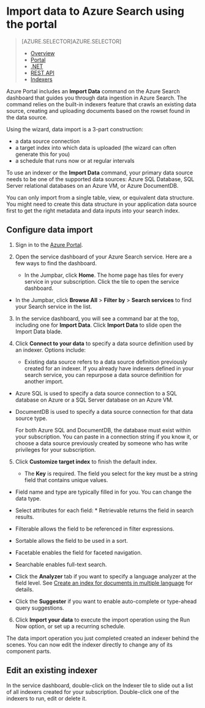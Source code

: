 <properties
    pageTitle="Import data to Azure Search using the portal | Microsoft Azure | Hosted cloud search service"
    description="How to upload data to an index in Azure Search using the portal"
    services="search"
    documentationCenter=""
    authors="HeidiSteen"
    manager="mblythe"
    editor=""
    tags="Azure Portal"/>

<tags
    ms.service="search"
    ms.devlang="na"
    ms.workload="search"
    ms.topic="get-started-article"
    ms.tgt_pltfrm="na"
    ms.date="11/09/2015"
    ms.author="heidist"/>

# Import data to Azure Search using the portal
> [AZURE.SELECTOR]AZURE.SELECTOR]
> 
> * [Overview](search-what-is-data-import.md)
> * [Portal](search-import-data-portal.md)
> * [.NET](search-import-data-dotnet.md)
> * [REST API](search-import-data-rest-api.md)
> * [Indexers](search-howto-connecting-azure-sql-database-to-azure-search-using-indexers-2015-02-28.md)
> 
> 
Azure Portal includes an **Import Data** command on the Azure Search dashboard that guides you through data ingestion in Azure Search. The command relies on the built-in indexers feature that crawls an existing data source, creating and uploading documents based on the rowset found in the data source.

Using the wizard, data import is a 3-part construction:

* a data source connection
* a target index into which data is uploaded (the wizard can often generate this for you)
* a schedule that runs now or at regular intervals

To use an indexer or the **Import Data** command, your primary data source needs to be one of the supported data sources: Azure SQL Database, SQL Server relational databases on an Azure VM, or Azure DocumentDB.

You can only import from a single table, view, or equivalent data structure. You might need to create this data structure in your application data source first to get the right metadata and data inputs into your search index.

## Configure data import
1. Sign in to the [Azure Portal](https://portal.azure.com).

2. Open the service dashboard of your Azure Search service. Here are a few ways to find the dashboard.

   * In the Jumpbar, click **Home**. The home page has tiles for every service in your subscription. Click the tile to open the service dashboard.
* In the Jumpbar, click **Browse All** > **Filter by** > **Search services** to find your Search service in the list.

3. In the service dashboard, you will see a command bar at the top, including one for **Import Data**. Click **Import Data** to slide open the Import Data blade.

4. Click **Connect to your data** to specify a data source definition used by an indexer. Options include:

   * Existing data source refers to a data source definition previously created for an indexer. If you already have indexers defined in your search service, you can repurpose a data source definition for another import.
* Azure SQL is used to specify a data source connection to a SQL database on Azure or a  SQL Server database on an Azure VM. 
* DocumentDB is used to specify a data source connection for that data source type. 

   For both Azure SQL and DocumentDB, the database must exist within your subscription. You can paste in a connection string if you know it, or choose a data source previously created by someone who has write privileges for your subscription.

5. Click **Customize target index** to finish the default index.

   * The **Key** is required. The field you select for the key must be a string field that contains unique values.
* Field name and type are typically filled in for you. You can change the data type.
* Select attributes for each field:  * Retrievable returns the field in search results.
* Filterable allows the field to be referenced in filter expressions.
* Sortable allows the field to be used in a sort.
* Facetable enables the field for faceted navigation.
* Searchable enables full-text search.


* Click the **Analyzer** tab if you want to specify a language analyzer at the field level. See [Create an index for documents in multiple language](search-language-support.md) for details.
* Click the **Suggester** if you want to enable auto-complete or type-ahead query suggestions.

6. Click **Import your data** to execute the import operation using the Run Now option, or set up a recurring schedule.


The data import operation you just completed created an indexer behind the scenes. You can now edit the indexer directly to change any of its component parts.

## Edit an existing indexer
In the service dashboard, double-click on the Indexer tile to slide out a list of all indexers created for your subscription. Double-click one of the indexers to run, edit or delete it.

